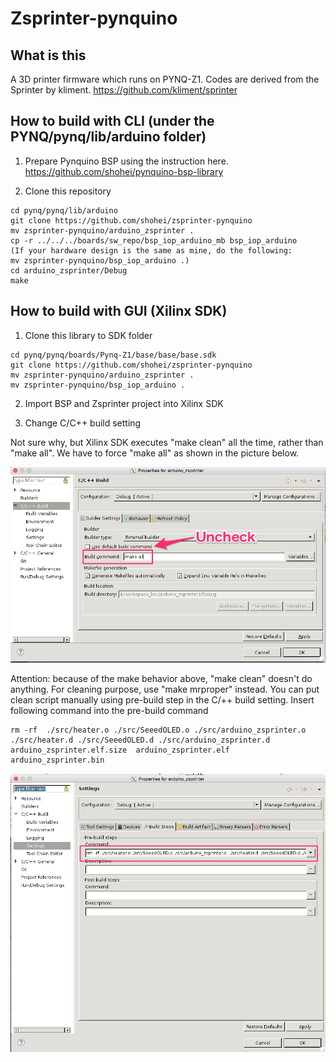 # Zsprinter-pynquino

## What is this
A 3D printer firmware which runs on PYNQ-Z1. Codes are derived from the Sprinter by kliment. https://github.com/kliment/sprinter

## How to build with CLI (under the PYNQ/pynq/lib/arduino folder)
1. Prepare Pynquino BSP using the instruction here.
https://github.com/shohei/pynquino-bsp-library

2. Clone this repository
```
cd pynq/pynq/lib/arduino
git clone https://github.com/shohei/zsprinter-pynquino
mv zsprinter-pynquino/arduino_zsprinter .
cp -r ../../../boards/sw_repo/bsp_iop_arduino_mb bsp_iop_arduino
(If your hardware design is the same as mine, do the following: 
mv zsprinter-pynquino/bsp_iop_arduino .)
cd arduino_zsprinter/Debug
make
```

##  How to build with GUI (Xilinx SDK)
1. Clone this library to SDK folder
```
cd pynq/pynq/boards/Pynq-Z1/base/base/base.sdk
git clone https://github.com/shohei/zsprinter-pynquino
mv zsprinter-pynquino/arduino_zsprinter .
mv zsprinter-pynquino/bsp_iop_arduino .
```
2. Import BSP and Zsprinter project into Xilinx SDK

3. Change C/C++ build setting

Not sure why, but Xilinx SDK executes "make clean" all the time, rather than "make all".
We have to force "make all" as shown in the picture below.

![setting](setting.png)

Attention: because of the make behavior above, "make clean" doesn't do anything. For cleaning purpose, use "make mrproper" instead.
You can put clean script manually using pre-build step in the C/++ build setting.
Insert following command into the pre-build command
```
rm -rf  ./src/heater.o ./src/SeeedOLED.o ./src/arduino_zsprinter.o  ./src/heater.d ./src/SeeedOLED.d ./src/arduino_zsprinter.d  arduino_zsprinter.elf.size  arduino_zsprinter.elf arduino_zsprinter.bin

```
![setting2](setting2.png)

